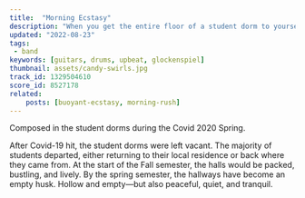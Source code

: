 ```yaml
---
title:  "Morning Ecstasy"
description: "When you get the entire floor of a student dorm to yourself."
updated: "2022-08-23"
tags:
 - band
keywords: [guitars, drums, upbeat, glockenspiel]
thumbnail: assets/candy-swirls.jpg
track_id: 1329504610
score_id: 8527178
related:
    posts: [buoyant-ecstasy, morning-rush]
---
```


Composed in the student dorms during the Covid 2020 Spring.

After Covid-19 hit, the student dorms were left vacant. The majority of students departed, either returning to their local residence or back where they came from. At the start of the Fall semester, the halls would be packed, bustling, and lively. By the spring semester, the hallways have become an empty husk. Hollow and empty—but also peaceful, quiet, and tranquil.
